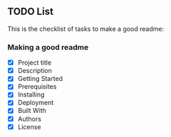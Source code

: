 ## TODO List
This is the checklist of tasks to make a good readme:
### Making a good readme
- [X] Project title 
- [x] Description
- [x] Getting Started
- [X] Prerequisites
- [x] Installing
- [x] Deployment
- [x] Built With 
- [x] Authors
- [x] License 